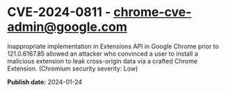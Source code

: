 # CVE-2024-0811 - chrome-cve-admin@google.com

Inappropriate implementation in Extensions API in Google Chrome prior to 121.0.6167.85 allowed an attacker who convinced a user to install a malicious extension to leak cross-origin data via a crafted Chrome Extension. (Chromium security severity: Low)

**Publish date:** 2024-01-24
